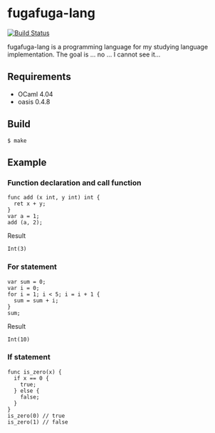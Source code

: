 # fugafuga-lang

[![Build Status](https://travis-ci.org/gyaneman/fugafuga-lang.svg?branch=master)](https://travis-ci.org/gyaneman/fugafuga-lang)

fugafuga-lang is a programming language for my studying language implementation.
The goal is ... no ... I cannot see it...

## Requirements

- OCaml 4.04
- oasis 0.4.8

## Build

```
$ make
```

## Example

### Function declaration and call function

```
func add (x int, y int) int {
  ret x + y;
}
var a = 1;
add (a, 2);
```
Result
```
Int(3)
```

### For statement

```
var sum = 0;
var i = 0;
for i = 1; i < 5; i = i + 1 {
  sum = sum + i;
}
sum;
```
Result
```
Int(10)
```

### If statement

```
func is_zero(x) {
  if x == 0 {
    true;
  } else {
    false;
  }
}
is_zero(0) // true
is_zero(1) // false
```
